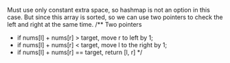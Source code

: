 Must use only constant extra space, so hashmap is not an option in this case.
But since this array is sorted, so we can use two pointers to check the left and right at the same time.
/** Two pointers
* if nums[l] + nums[r] > target, move r to left by 1;
* if nums[l] + nums[r] < target, move l to the right by 1;
* if nums[l] + nums[r] == target, return [l, r]
*/